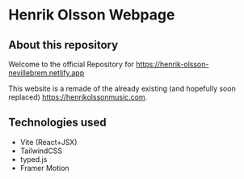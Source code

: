 # Henrik Olsson Webpage
## About this repository
Welcome to the official Repository for https://henrik-olsson-nevillebrem.netlify.app

This website is a remade of the already existing (and hopefully soon replaced) https://henrikolssonmusic.com.

## Technologies used
- Vite (React+JSX)
- TailwindCSS
- typed.js
- Framer Motion
